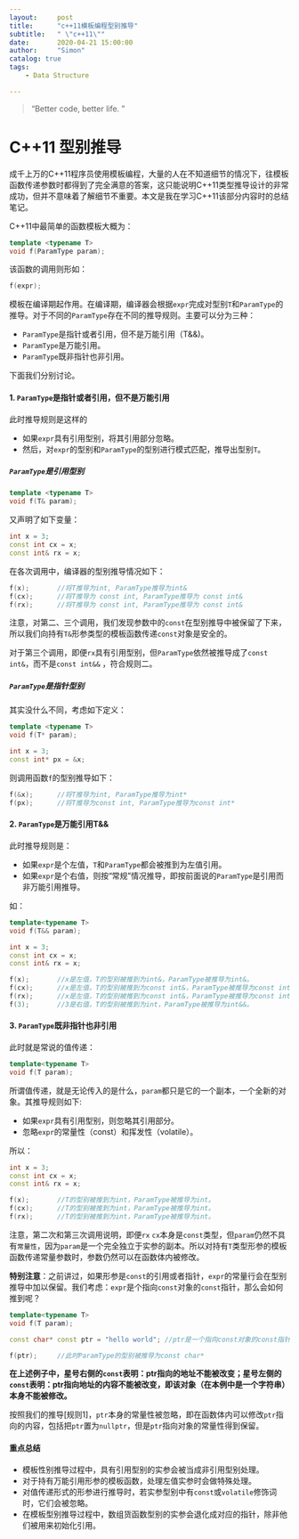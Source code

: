 ```yaml
---
layout:     post
title:      "c++11模板编程型别推导"
subtitle:   " \"c++11\""
date:       2020-04-21 15:00:00
author:     "Simon"
catalog: true
tags:
    - Data Structure

---
```


> “Better code, better life. ”

# C++11 型别推导

成千上万的C++11程序员使用模板编程，大量的人在不知道细节的情况下，往模板函数传递参数时都得到了完全满意的答案，这只能说明C++11类型推导设计的非常成功，但并不意味着了解细节不重要。本文是我在学习C++11该部分内容时的总结笔记。

C++11中最简单的函数模板大概为：

```c++
template <typename T>
void f(ParamType param);
```

该函数的调用则形如：

```c++
f(expr);
```

模板在编译期起作用。在编译期，编译器会根据`expr`完成对型别`T`和`ParamType`的推导。对于不同的`ParamType`存在不同的推导规则。主要可以分为三种：

* `ParamType`是指针或者引用，但不是万能引用（T&&)。
* `ParamType`是万能引用。
* `ParamType`既非指针也非引用。

下面我们分别讨论。

#### 1. `ParamType`是指针或者引用，但不是万能引用

此时推导规则是这样的

* 如果`expr`具有引用型别，将其引用部分忽略。
* 然后，对`expr`的型别和`ParamType`的型别进行模式匹配，推导出型别`T`。

##### `ParamType`是引用型别

```c++
template <typename T>
void f(T& param);
```

又声明了如下变量：

```c++
int x = 3;
const int cx = x;
const int& rx = x;
```

在各次调用中，编译器的型别推导情况如下：

```c++
f(x);		//将T推导为int, ParamType推导为int&
f(cx);		//将T推导为 const int, ParamType推导为 const int&
f(rx);		//将T推导为 const int, ParamType推导为 const int&
```

注意，对第二、三个调用，我们发现参数中的`const`在型别推导中被保留了下来，所以我们向持有`T&`形参类型的模板函数传递`const`对象是安全的。

对于第三个调用，即便`rx`具有引用型别，但`ParamType`依然被推导成了`const int&`，而不是`const int&&` ，符合规则二。

##### `ParamType`是指针型别

其实没什么不同，考虑如下定义：

```c++
template <typename T>
void f(T* param);

int x = 3;
const int* px = &x;
```

则调用函数`f`的型别推导如下：

```c++
f(&x);		//将T推导为int, ParamType推导为int*
f(px);		//将T推导为const int, ParamType推导为const int*
```

#### 2. `ParamType`是万能引用T&&

此时推导规则是：

* 如果`expr`是个左值，`T`和`ParamType`都会被推到为左值引用。
* 如果`expr`是个右值，则按“常规”情况推导，即按前面说的`ParamType`是引用而非万能引用推导。

如：

```c++
template<typename T>
void f(T&& param);

int x = 3;
const int cx = x;
const int& rx = x;

f(x);		//x是左值，T的型别被推到为int&，ParamType被推导为int&。
f(cx);		//x是左值，T的型别被推到为const int&，ParamType被推导为const int&。
f(rx);		//x是左值，T的型别被推到为const int&，ParamType被推导为const int&。
f(3);		//3是右值，T的型别被推到为int，ParamType被推导为int&&。
```

#### 3. `ParamType`既非指针也非引用

此时就是常说的值传递：

```c++
template<typename T>
void f(T param);
```

所谓值传递，就是无论传入的是什么，`param`都只是它的一个副本，一个全新的对象。其推导规则如下:

* 如果`expr`具有引用型别，则忽略其引用部分。
* 忽略`expr`的常量性（const）和挥发性（volatile）。

所以：

```c++
int x = 3;
const int cx = x;
const int& rx = x;

f(x);		//T的型别被推到为int，ParamType被推导为int。
f(cx);		//T的型别被推到为int，ParamType被推导为int。
f(rx);		//T的型别被推到为int，ParamType被推导为int。
```

注意，第二次和第三次调用说明，即便`rx` `cx`本身是`const`类型，但`param`仍然不具有`常量性`，因为`param`是一个完全独立于实参的副本。所以对持有`T`类型形参的模板函数传递常量参数时，参数仍然可以在函数体内被修改。

**特别注意**：之前讲过，如果形参是`const`的引用或者指针，`expr`的常量行会在型别推导中加以保留。我们考虑：`expr`是个指向`const`对象的`const`指针，那么会如何推到呢？

```c++
template<typename T>
void f(T param);

const char* const ptr = "hello world"; //ptr是一个指向const对象的const指针

f(ptr);		//此时ParamType的型别被推导为const char*
```

**在上述例子中，星号右侧的`const`表明：ptr指向的地址不能被改变；星号左侧的`const`表明：ptr指向地址的内容不能被改变，即该对象（在本例中是一个字符串）本身不能被修改。**

按照我们的推导[规则1]，`ptr`本身的常量性被忽略，即在函数体内可以修改`ptr`指向的内容，包括把`ptr`置为`nullptr`，但是`ptr`指向对象的常量性得到保留。

#### 重点总结

* 模板性别推导过程中，具有引用型别的实参会被当成非引用型别处理。
* 对于持有万能引用形参的模板函数，处理左值实参时会做特殊处理。
* 对值传递形式的形参进行推导时，若实参型别中有`const`或`volatile`修饰词时，它们会被忽略。
* 在模板型别推导过程中，数组货函数型别的实参会退化成对应的指针，除非他们被用来初始化引用。